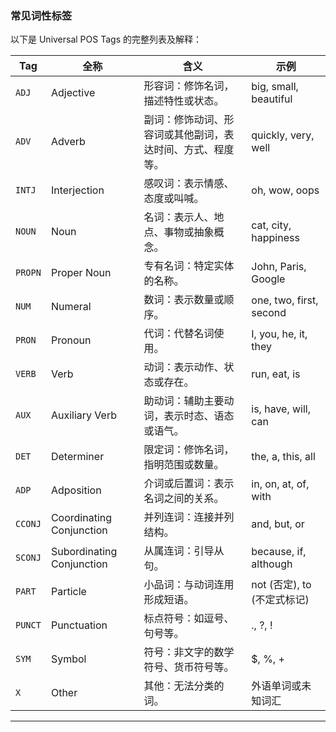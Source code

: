 ### **常见词性标签**
以下是 Universal POS Tags 的完整列表及解释：

| **Tag**  | **全称**              | **含义**                                                                                                                                     | **示例**                           |
|----------|-----------------------|---------------------------------------------------------------------------------------------------------------------------------------------|------------------------------------|
| `ADJ`    | Adjective             | 形容词：修饰名词，描述特性或状态。                                                                                                           | big, small, beautiful             |
| `ADV`    | Adverb                | 副词：修饰动词、形容词或其他副词，表达时间、方式、程度等。                                                                                   | quickly, very, well               |
| `INTJ`   | Interjection          | 感叹词：表示情感、态度或叫喊。                                                                                                             | oh, wow, oops                     |
| `NOUN`   | Noun                  | 名词：表示人、地点、事物或抽象概念。                                                                                                       | cat, city, happiness              |
| `PROPN`  | Proper Noun           | 专有名词：特定实体的名称。                                                                                                                 | John, Paris, Google               |
| `NUM`    | Numeral               | 数词：表示数量或顺序。                                                                                                                     | one, two, first, second           |
| `PRON`   | Pronoun               | 代词：代替名词使用。                                                                                                                       | I, you, he, it, they              |
| `VERB`   | Verb                  | 动词：表示动作、状态或存在。                                                                                                               | run, eat, is                      |
| `AUX`    | Auxiliary Verb        | 助动词：辅助主要动词，表示时态、语态或语气。                                                                                               | is, have, will, can               |
| `DET`    | Determiner            | 限定词：修饰名词，指明范围或数量。                                                                                                         | the, a, this, all                 |
| `ADP`    | Adposition            | 介词或后置词：表示名词之间的关系。                                                                                                         | in, on, at, of, with              |
| `CCONJ`  | Coordinating Conjunction | 并列连词：连接并列结构。                                                                                                                   | and, but, or                      |
| `SCONJ`  | Subordinating Conjunction | 从属连词：引导从句。                                                                                                                       | because, if, although             |
| `PART`   | Particle              | 小品词：与动词连用形成短语。                                                                                                               | not (否定), to (不定式标记)        |
| `PUNCT`  | Punctuation           | 标点符号：如逗号、句号等。                                                                                                                 | ., ?, !                           |
| `SYM`    | Symbol                | 符号：非文字的数学符号、货币符号等。                                                                                                       | $, %, +                           |
| `X`      | Other                 | 其他：无法分类的词。                                                                                                                       | 外语单词或未知词汇                 |

---